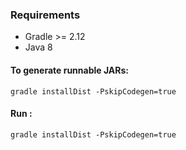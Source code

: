 ### Requirements

* Gradle >= 2.12
* Java 8

#### To generate runnable JARs:
```
gradle installDist -PskipCodegen=true
```

#### Run :
```
gradle installDist -PskipCodegen=true
```